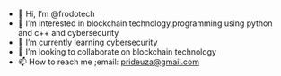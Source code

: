 - 👋 Hi, I’m @frodotech
- 👀 I’m interested in blockchain technology,programming using python and c++  and cybersecurity
- 🌱 I’m currently learning cybersecurity
- 💞️ I’m looking to collaborate on blockchain technology
- 📫 How to reach me ;email: prideuza@gmail.com

<!---
frodotech/frodotech is a ✨ special ✨ repository because its `README.md` (this file) appears on your GitHub profile.
You can click the Preview link to take a look at your changes.
--->
